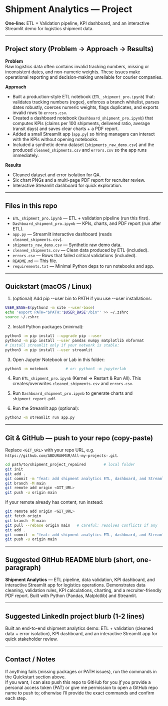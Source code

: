 # Shipment Analytics — Project

**One-line:** ETL + Validation pipeline, KPI dashboard, and an interactive Streamlit demo for logistics shipment data.

---

## Project story (Problem → Approach → Results)

**Problem**  
Raw logistics data often contains invalid tracking numbers, missing or inconsistent dates, and non-numeric weights. These issues make operational reporting and decision-making unreliable for courier companies.

**Approach**  
- Built a production-style ETL notebook (`ETL_shipment_pro.ipynb`) that: validates tracking numbers (regex), enforces a branch whitelist, parses dates robustly, coerces numeric weights, flags duplicates, and exports invalid rows to `errors.csv`.  
- Created a dashboard notebook (`Dashboard_shipment_pro.ipynb`) that computes KPIs (claims per 100 shipments, delivered ratio, average transit days) and saves clear charts + a PDF report.  
- Added a small Streamlit app (`app.py`) so hiring managers can interact with the KPIs without opening notebooks.  
- Included a synthetic demo dataset (`shipments_raw_demo.csv`) and the produced `cleaned_shipments.csv` and `errors.csv` so the app runs immediately.

**Results**  
- Cleaned dataset and error isolation for QA.  
- Six chart PNGs and a multi-page PDF report for recruiter review.  
- Interactive Streamlit dashboard for quick exploration.

---

## Files in this repo
- `ETL_shipment_pro.ipynb` — ETL + validation pipeline (run this first).  
- `Dashboard_shipment_pro.ipynb` — KPIs, charts, and PDF report (run after ETL).  
- `app.py` — Streamlit interactive dashboard (reads `cleaned_shipments.csv`).  
- `shipments_raw_demo.csv` — Synthetic raw demo data.  
- `cleaned_shipments.csv` — Clean data produced by ETL (included).  
- `errors.csv` — Rows that failed critical validations (included).  
- `README.md` — This file.  
- `requirements.txt` — Minimal Python deps to run notebooks and app.

---

## Quickstart (macOS / Linux)

1. (optional) Add pip --user bin to PATH if you use --user installations:
```bash
USER_BASE=$(python3 -m site --user-base)
echo 'export PATH="$PATH:'$USER_BASE'/bin"' >> ~/.zshrc
source ~/.zshrc
```

2. Install Python packages (minimal):
```bash
python3 -m pip install --upgrade pip --user
python3 -m pip install --user pandas numpy matplotlib nbformat
# install streamlit only if your network is stable:
python3 -m pip install --user streamlit
```

3. Open Jupyter Notebook or Lab in this folder:
```bash
python3 -m notebook        # or: python3 -m jupyterlab
```

4. Run `ETL_shipment_pro.ipynb` (Kernel → Restart & Run All). This creates/overwrites `cleaned_shipments.csv` and `errors.csv`.

5. Run `Dashboard_shipment_pro.ipynb` to generate charts and `shipment_report.pdf`.

6. Run the Streamlit app (optional):
```bash
python3 -m streamlit run app.py
```

---

## Git & GitHub — push to your repo (copy-paste)
Replace `<GIT_URL>` with your repo URL, e.g. `https://github.com/ABDURAHM4M/All-my-projects-.git`.

```bash
cd path/to/shipment_project_repaired        # local folder
git init
git add .
git commit -m "feat: add shipment analytics ETL, dashboard, and Streamlit demo"
git branch -M main
git remote add origin <GIT_URL>
git push -u origin main
```

If your remote already has content, run instead:
```bash
git remote add origin <GIT_URL>
git fetch origin
git branch -M main
git pull --rebase origin main   # careful: resolves conflicts if any
git add .
git commit -m "feat: add shipment analytics ETL, dashboard, and Streamlit demo"
git push -u origin main
```

---

## Suggested GitHub README blurb (short, one-paragraph)
**Shipment Analytics** — ETL pipeline, data validation, KPI dashboard, and interactive Streamlit app for logistics operations. Demonstrates data cleaning, validation rules, KPI calculations, charting, and a recruiter-friendly PDF report. Built with Python (Pandas, Matplotlib) and Streamlit.

---

## Suggested LinkedIn project blurb (1-2 lines)
Built an end-to-end shipment analytics demo: ETL + validation (cleaned data + error isolation), KPI dashboard, and an interactive Streamlit app for quick stakeholder review.

---

## Contact / Notes
If anything fails (missing packages or PATH issues), run the commands in the Quickstart section above.  
If you want, I can also push this repo to GitHub for you *if* you provide a personal access token (PAT) or give me permission to open a GitHub repo name to push to; otherwise I’ll provide the exact commands and confirm each step.

